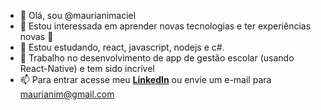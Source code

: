 - 👋 Olá, sou @maurianimaciel
- 👀 Estou interessada em aprender novas tecnologias e ter experiências novas 💜
- 🌱 Estou estudando, react, javascript, nodejs e c#. 
- 💞️ Trabalho no desenvolvimento de app de gestão escolar (usando React-Native) e tem sido incrível 
- 📫 Para entrar acesse meu [**LinkedIn**](https://www.linkedin.com/in/mauriani-maciel-1016b1193) ou envie um e-mail para maurianim@gmail.com

<!---
mauriani/mauriani is a ✨ special ✨ repository because its `README.md` (this file) appears on your GitHub profile.
You can click the Preview link to take a look at your changes.
--->

